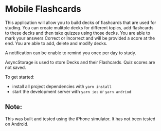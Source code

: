# Mobile Flashcards

This application will allow you to build decks of flashcards that are used for studing.  You can create mulitple decks for different topics, add flashcards to these decks and then take quizzes using those decks.  You are able to mark your answers Correct or Incorrect and will be provided a score at the end.  You are able to add, delete and modify decks.

A notification can be enable to remind you once per day to study.

AsyncStorage is used to store Decks and their Flashcards.  Quiz scores are not saved.


To get started:

* install all project dependencies with `yarn install`
* start the development server with `yarn ios` or `yarn andriod`

## Note:
This was built and tested using the iPhone simulator.  It has not been tested on Android.
